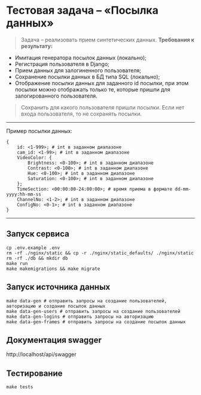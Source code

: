 # Тестовая задача – «Посылка данных»

> Задача – реализовать прием синтетических данных.
**Требования к результату:**
- Имитация генератора посылок данных (локально);
- Регистрация пользователя в Django;
- Прием данных для залогиненного пользователя;
- Сохранение посылки данных в БД типа SQL (локально);
- Отображение посылки данных для заданного id посылки, при этом посылки можно отображать только те, которые пришли для залогированного пользователя.

> Сохранить для какого пользователя пришли посылки.
> Если нет входа пользователя, то не сохранять посылки.
---
Пример посылки данных:
```
{
    id: <1-999>; # int в заданном диапазоне
    cam_id: <1-99>; # int в заданном диапазоне
    VideoColor: {
        Brightness: <0-100>; # int в заданном диапазоне
        Contrast: <0-100>; # int в заданном диапазоне
        Hue: <0-100>; # int в заданном диапазоне
        Saturation: <0-100>; # int в заданном диапазоне
    };
    TimeSection: <00:00:00-24:00:00>; # время приема в формате dd-mm-yyyy:hh-mm-ss
    ChannelNo: <1-2>; # int в заданном диапазоне
    ConfigNo: <0-1>; # int в заданном диапазоне
}
```
---
## Запуск сервиса
```
cp .env.example .env
rm -rf ./nginx/static && cp -r ./nginx/static_defaults/ ./nginx/static
rm -rf ./db && mkdir db
make run
make makemigrations && make migrate
```

## Запуск источника данных
```
make data-gen # отправить запросы на создание пользователей, авторизацию и создание посылок данных
make data-gen-users # отправить запросы на создание пользователей
make data-gen-logins # отправить запросы на авторизацию
make data-gen-frames # отправить запросы на создание посылок данных
```

## Документация swagger
http://localhost/api/swagger

## Тестирование
`make tests`